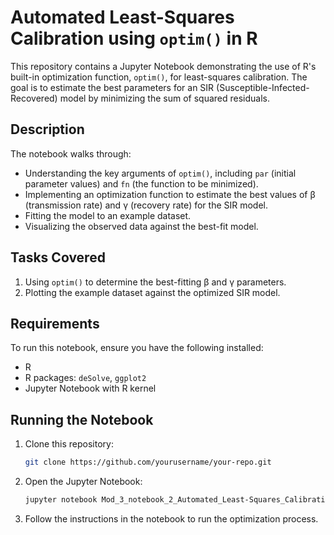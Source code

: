 # Automated Least-Squares Calibration using `optim()` in R

This repository contains a Jupyter Notebook demonstrating the use of R's built-in optimization function, `optim()`, for least-squares calibration. The goal is to estimate the best parameters for an SIR (Susceptible-Infected-Recovered) model by minimizing the sum of squared residuals.

## Description

The notebook walks through:

- Understanding the key arguments of `optim()`, including `par` (initial parameter values) and `fn` (the function to be minimized).
- Implementing an optimization function to estimate the best values of β (transmission rate) and γ (recovery rate) for the SIR model.
- Fitting the model to an example dataset.
- Visualizing the observed data against the best-fit model.

## Tasks Covered

1. Using `optim()` to determine the best-fitting β and γ parameters.
2. Plotting the example dataset against the optimized SIR model.

## Requirements

To run this notebook, ensure you have the following installed:

- R
- R packages: `deSolve`, `ggplot2`
- Jupyter Notebook with R kernel

## Running the Notebook

1. Clone this repository:
   ```bash
   git clone https://github.com/yourusername/your-repo.git
   ```
2. Open the Jupyter Notebook:
   ```bash
   jupyter notebook Mod_3_notebook_2_Automated_Least-Squares_Calibration.ipynb
   ```
3. Follow the instructions in the notebook to run the optimization process.


